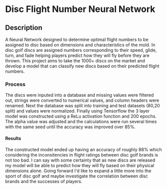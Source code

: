 # Disc Flight Number Neural Network
## Description 
A Neural Network designed to determine optimal flight numbers to be assigned to disc based on dimensions and characteristics of the mold. In disc golf discs are assigned numbers corresponding to their speed, glide, turn, and fade helping players predict how they will fly before they are thrown. This project aims to take the 1000+ discs on the market and develop a model that can classify new discs based on their predicted flight numbers.

### Process
The discs were inputed into a database and missing values were filtered out, strings were converted to numerical values, and column headers were renamed. Next the database was split into training and test datasets (80,20 split) and values were normalized. Finally using Tensorflow the 3 layer model was constructed using a ReLu activation function and 200 epochs. The alpha value was adjusted and the calculations were run several times with the same seed until the accuracy was improved over 85%. 

#### Results
The constructed model ended up having an accuracy of roughly 88% which considering the inconsitencies in flight ratings between disc golf brands is not too bad. I can say with some certainty that as new discs are released my model will be able to predict how they will fly based on their physical dimensions alone. Going forward I'd like to expand a little more into the sport of disc golf and maybe investigate the correlation between disc brands and the successes of players.

